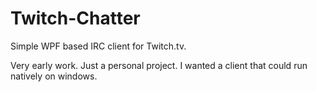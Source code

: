 # Twitch-Chatter
Simple WPF based IRC client for Twitch.tv.

Very early work. Just a personal project.
I wanted a client that could run natively on windows.